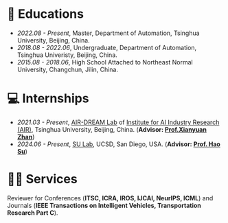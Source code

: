 
# 📖 Educations
- *2022.08 - Present*, Master, Department of Automation, Tsinghua University, Beijing, China.
- *2018.08 - 2022.06*, Undergraduate, Department of Automation, Tsinghua Univeristy, Beijing, China.
- *2015.08 - 2018.06*, High School Attached to Northeast Normal University, Changchun, Jilin, China.

# 💻 Internships
- *2021.03 - Present*, [AIR-DREAM Lab](https://air-dream.netlify.app/) of [Institute for AI Industry Research (AIR)](https://air.tsinghua.edu.cn/), Tsinghua University, Beijing, China. (**Advisor: [Prof.Xianyuan Zhan](http://zhanxianyuan.xyz/)**)
- *2024.06 - Present*, [SU Lab](https://cseweb.ucsd.edu/~haosu/index.html), UCSD, San Diego, USA. (**Advisor: [Prof. Hao Su](https://cseweb.ucsd.edu/~haosu/)**)

# 🧑‍🎨 Services
Reviewer for Conferences (**ITSC, ICRA, IROS, IJCAI, NeurIPS, ICML**) and Journals (**IEEE Transactions on Intelligent Vehicles, Transportation Research Part C**).
